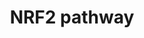 ---
annotations:
- id: PW:0000004
  parent: regulatory pathway
  type: Pathway Ontology
  value: regulatory pathway
- id: PW:0000369
  parent: regulatory pathway
  type: Pathway Ontology
  value: nuclear factor, erythroid 2 like 2 signaling pathway
authors:
- Riannefijten
- MaintBot
- Bart Smeets
- Fehrhart
- Egonw
- Zari
- Mkutmon
- Elisa
- AlexanderPico
- L Dupuis
- Susan
- Khanspers
citedin:
- link: PMC9440516
- link: PMC9099719
- link: PMC8683398
- link: PMC8418865
- link: PMC6993862
- link: PMC6423797
- link: PMC5649202
- link: PMC5429357
description: NRF2 is part of a group of transcription factors called nuclear receptors.
  It is activated under oxidative stress conditions and subsequently activates several
  antioxidative genes and proteins.    Proteins on this pathway have targeted assays
  available via the [https://assays.cancer.gov/available_assays?wp_id=WP2884 CPTAC
  Assay Portal]
last-edited: 2019-09-12
ndex: 605d8a6c-8b66-11eb-9e72-0ac135e8bacf
organisms:
- Homo sapiens
redirect_from:
- /index.php/Pathway:WP2884
- /instance/WP2884
revision: null
schema-jsonld:
- '@context': https://schema.org/
  '@id': https://wikipathways.github.io/pathways/WP2884.html
  '@type': Dataset
  creator:
    '@type': Organization
    name: WikiPathways
  description: NRF2 is part of a group of transcription factors called nuclear receptors.
    It is activated under oxidative stress conditions and subsequently activates several
    antioxidative genes and proteins.    Proteins on this pathway have targeted assays
    available via the [https://assays.cancer.gov/available_assays?wp_id=WP2884 CPTAC
    Assay Portal]
  keywords:
  - ABCC2
  - ABCC3
  - ABCC4
  - ABCC5
  - ADH7
  - AGER
  - ALDH3A1
  - BLVRB
  - CBR1
  - CBR3
  - CES1
  - CES2
  - CES3
  - CES4A
  - CES5A
  - CYP2A6
  - CYP4A11
  - DNAJB1
  - EGR1
  - EPHA2
  - EPHA3
  - FGF13
  - FTH1
  - FTL
  - G6PD
  - GCLC
  - GCLM
  - GGT1
  - GPX2
  - GPX3
  - GSR
  - GSTA1
  - GSTA2
  - GSTA3
  - GSTA4
  - GSTA5
  - GSTM1
  - GSTM2
  - GSTM3
  - GSTM4
  - GSTM5
  - GSTP1
  - GSTT1
  - GSTT2
  - HBEGF
  - HGF
  - HMOX1
  - HSP90AA1
  - HSP90AB1
  - HSPA1A
  - KEAP1
  - Ligand
  - MAFF
  - MAFG
  - ME1
  - MGST2
  - MGST3
  - NFE2L2
  - NQO1
  - NRG1
  - PDGFB
  - PGD
  - PPARD
  - PRDX1
  - PRDX6
  - PTGR1
  - RXRA
  - SERPINA1
  - SLC2A1
  - SLC2A10
  - SLC2A11
  - SLC2A12
  - SLC2A13
  - SLC2A14
  - SLC2A2
  - SLC2A3
  - SLC2A4
  - SLC2A5
  - SLC2A6
  - SLC2A7
  - SLC2A8
  - SLC2A9
  - SLC39A1
  - SLC39A10
  - SLC39A11
  - SLC39A12
  - SLC39A13
  - SLC39A14
  - SLC39A2
  - SLC39A3
  - SLC39A4
  - SLC39A5
  - SLC39A6
  - SLC39A7
  - SLC39A8
  - SLC39A9
  - SLC5A1
  - SLC5A10
  - SLC5A11
  - SLC5A12
  - SLC5A2
  - SLC5A3
  - SLC5A4
  - SLC5A5
  - SLC5A6
  - SLC5A7
  - SLC5A8
  - SLC5A9
  - SLC6A1
  - SLC6A11
  - SLC6A13
  - SLC6A14
  - SLC6A15
  - SLC6A16
  - SLC6A17
  - SLC6A18
  - SLC6A19
  - SLC6A2
  - SLC6A20
  - SLC6A3
  - SLC6A4
  - SLC6A5
  - SLC6A6
  - SLC6A7
  - SLC6A8
  - SLC6A9
  - SLC7A11
  - SOD3
  - SQSTM1
  - SRXN1
  - TGFA
  - TGFB1
  - TGFB2
  - TGFBR2
  - TXN
  - TXNRD1
  - TXNRD3
  - UGT1A1
  - UGT1A3
  - UGT1A4
  - UGT1A6
  - UGT1A7
  - UGT1A9
  - UGT2B7
  license: CC0
  name: NRF2 pathway
seo: CreativeWork
title: NRF2 pathway
wpid: WP2884
---